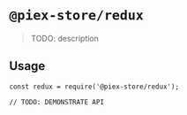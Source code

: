 # `@piex-store/redux`

> TODO: description

## Usage

```
const redux = require('@piex-store/redux');

// TODO: DEMONSTRATE API
```
